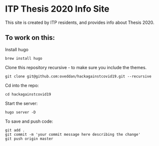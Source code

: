 # ITP Thesis 2020 Info Site

This site is created by ITP residents, and provides info about Thesis 2020.

## To work on this:

Install hugo

    brew install hugo

Clone this repository recursive - to make sure you include the themes.

    git clone git@github.com:oveddan/hackagainstcovid19.git --recursive

Cd into the repo:

    cd hackagainstcovid19

Start the server:

    hugo server -D

To save and push code:

    git add .
    git commit -m 'your commit message here describing the change'
    git push origin master